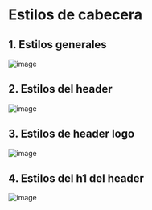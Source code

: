 # Estilos de cabecera


## 1. Estilos generales

![image](https://user-images.githubusercontent.com/31961588/184892062-29b5efb2-929e-4104-b044-e7bdf6f3756e.png)

## 2. Estilos del header

![image](https://user-images.githubusercontent.com/31961588/184892649-2280f8e5-d24c-4138-b5c6-9169853429db.png)

## 3. Estilos de header logo
![image](https://user-images.githubusercontent.com/31961588/184892928-2ced7ee0-df99-472f-8cf3-b996e1ca75b5.png)

## 4. Estilos del h1 del header
![image](https://user-images.githubusercontent.com/31961588/184893160-1e544baa-0d41-439b-90eb-a3548fe1bcfd.png)



